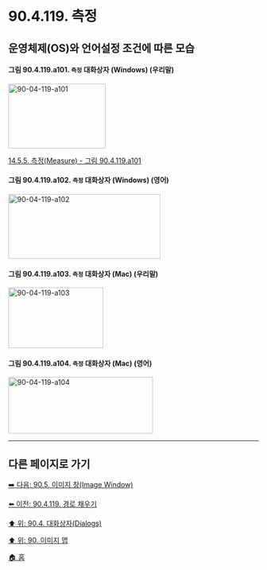 # 90.4.119. 측정
## 운영체제(OS)와 언어설정 조건에 따른 모습

<a id="90-04-119-a101"></a>

#### 그림 90.4.119.a101. `측정` 대화상자 (Windows) (우리말)
<img width="196" height="130" alt="90-04-119-a101" src="https://github.com/wonder13662/gimp/assets/15767104/f746870d-9139-4b76-912f-3bba7ae5b887">

[14.5.5. 측정(Measure) - 그림 90.4.119.a101](./14-05-05-00-measure.md#90-04-119-a101)

<a id="90-04-119-a102"></a>

#### 그림 90.4.119.a102. `측정` 대화상자 (Windows) (영어)
<img width="306" height="130" alt="90-04-119-a102" src="https://github.com/wonder13662/gimp/assets/15767104/eeece4c8-2494-4e0b-b3f1-1809a36154fc">

<a id="90-04-119-a103"></a>

#### 그림 90.4.119.a103. `측정` 대화상자 (Mac) (우리말)
<img width="191" height="122" alt="90-04-119-a103" src="https://github.com/wonder13662/gimp/assets/15767104/bf360ea3-a588-4722-b76f-8f235e87dedf">

<a id="90-04-119-a104"></a>

#### 그림 90.4.119.a104. `측정` 대화상자 (Mac) (영어)
<img width="291" height="114" alt="90-04-119-a104" src="https://github.com/wonder13662/gimp/assets/15767104/83212280-b248-4f87-b300-809682279d35">


***

## 다른 페이지로 가기

[➡️ 다음: 90.5. 이미지 창(Image Window)](./90-05-00-image_window.md)

[⬅️ 이전: 90.4.119. 경로 채우기](./90-04-119-measure.md)

[⬆️ 위: 90.4. 대화상자(Dialogs)](./90-04-00-dialogs.md)

[⬆️ 위: 90. 이미지 맵](./90-00-image-map.md)

[🏠 홈](./00-home.md)

